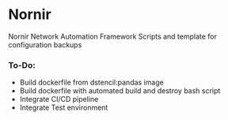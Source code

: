 # Nornir
Nornir Network Automation Framework Scripts and template for configuration backups

### To-Do:
- Build dockerfile from dstencil:pandas image
- Build dockerfile with automated build and destroy bash script
- Integrate CI/CD pipeline
- Integrate Test environment
